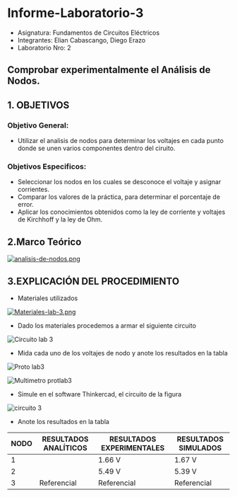 # Informe-Laboratorio-3

- Asignatura: Fundamentos de Circuitos Eléctricos
- Integrantes: Elian Cabascango, Diego Erazo
- Laboratorio Nro: 2

## Comprobar experimentalmente el Análisis de Nodos.

## 1. OBJETIVOS

### Objetivo General:

- Utilizar el analisis de nodos para determinar los voltajes en cada punto donde se unen varios componentes dentro del ciruito.

### Objetivos Especificos:

- Seleccionar los nodos en los cuales se desconoce el voltaje y asignar corrientes.
- Comparar los valores de la práctica, para determinar el porcentaje de error.
- Aplicar los conocimientos obtenidos como la ley de corriente y voltajes de Kirchhoff y la ley de Ohm.

## 2.Marco Teórico

[![analisis-de-nodos.png](https://i.postimg.cc/tgwSZYbR/analisis-de-nodos.png)](https://postimg.cc/FfbgwF1w)

## 3.EXPLICACIÓN DEL PROCEDIMIENTO

- Materiales utilizados

[![Materiales-lab-3.png](https://i.postimg.cc/kGcvc50b/Materiales-lab-3.png)](https://postimg.cc/5QXz9fN4)

- Dado los materiales procedemos a armar el siguiente circuito

![Circuito lab 3](https://user-images.githubusercontent.com/105666912/172293130-50557b4b-e2ca-40ad-acc7-5e380da43b39.PNG)

- Mida cada uno de los voltajes de nodo y anote los resultados en la tabla

![Proto lab3](https://user-images.githubusercontent.com/105666912/172300033-1d456e6f-9eba-4e4a-a4bb-4402e49d1ff7.jpg)

![Multimetro protlab3](https://user-images.githubusercontent.com/105666912/172300051-38f336dd-78cf-4a4a-8d02-3ad7aa812aae.jpg)
 
- Simule en el software Thinkercad, el circuito de la figura

![circuito 3](https://user-images.githubusercontent.com/105666912/172293183-2131aecb-449c-4813-9db1-36a51482f3a4.PNG) 

- Anote los resultados en la tabla

| NODO | RESULTADOS ANALÍTICOS | RESULTADOS EXPERIMENTALES| RESULTADOS SIMULADOS |
| ------------- | ------------- | ------------- | ------------- |
| 1 |  | 1.66 V | 1.67 V |
| 2 |  | 5.49 V | 5.39 V |
| 3 | Referencial |  Referencial |  Referencial |












